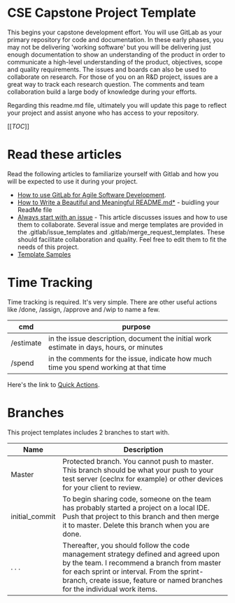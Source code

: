 # CSE Capstone Project Template


This begins your capstone development effort.  You will use GitLab as your primary repository for code and documentation.  In these early phases, you may not be delivering 'working software' but you will be delivering just enough documentation to show an understanding of the product in order to communicate a high-level understanding of the product, objectives, scope and quality requirements.  The issues and boards can also be used to collaborate on research.  For those of you on an R&D project, issues are a great way to track each research question.  The comments and team collaboration build a large body of knowledge during your efforts. 

Regarding this readme.md file, ultimately you will update this page to reflect your project and assist anyone who has access to your repository.


[[_TOC_]]



# Read these articles
Read the following articles to familiarize yourself with Gitlab and how you will be expected to use it during your project.

* [How to use GitLab for Agile Software Development](https://about.gitlab.com/blog/2018/03/05/gitlab-for-agile-software-development/). 
* [How to Write a Beautiful and Meaningful README.md*](https://blog.bitsrc.io/how-to-write-beautiful-and-meaningful-readme-md-for-your-next-project-897045e3f991#:~:text=It's%20a%20set%20of%20useful,github%20below%20the%20project%20directory.) - buidling your ReadMe file 
* [Always start with an issue](https://about.gitlab.com/blog/2016/03/03/start-with-an-issue/) - This article discusses issues and how to use them to collaborate.  Several issue and merge templates are provided in the .gitlab/issue_templates and .gitlab/merge_request_templates.  These should facilitate collaboration and quality. Feel free to edit them to fit the needs of this project.
* [Template Samples](https://gitlab.com/gitlab-org/gitlab/-/tree/master/.gitlab/issue_templates)


# Time Tracking

Time tracking is required.  It's very simple.  There are other useful actions like /done, /assign, /approve and /wip to name a few.

| cmd | purpose |
| ------ | ------ |
| /estimate | in the issue description, document the initial work estimate in days, hours, or minutes |
| /spend | in the comments for the issue, indicate how much time you spend working at that time | 

Here's the link to [Quick Actions](https://docs.gitlab.com/ee/user/project/quick_actions.html).  

# Branches

This project templates includes 2 branches to start with.  

| **Name**   | **Description** |
| ------ | ------ |
| Master         | Protected branch.  You cannot push to master.  This branch should be what your push to your test server (ceclnx for example) or other devices for your client to review. |
| initial_commit |  To begin sharing code, someone on the team has probably started a project on a local IDE.  Push that project to this branch and then merge it to master.  Delete this branch when you are done.|
| . . .          | Thereafter, you should follow the code management strategy defined and agreed upon by the team.  I recommend a branch from master for each sprint or interval.  From the sprint-branch, create issue, feature or named branches for the individual work items. |

 

